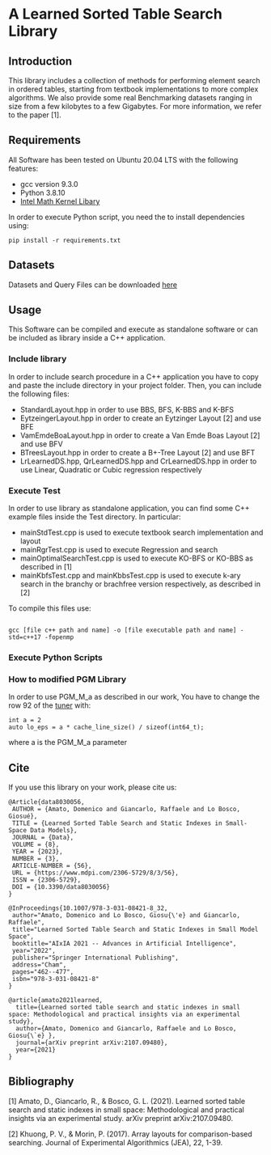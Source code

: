 # A Learned Sorted Table Search Library

## Introduction

This library includes a collection of methods for performing element search in ordered tables, starting from textbook implementations to more complex algorithms. We also provide some real Benchmarking datasets ranging in size from a few kilobytes to a few Gigabytes.
For more information, we refer to the paper [1].

## Requirements

All Software has been tested on Ubuntu 20.04 LTS with the following features:

- gcc version 9.3.0
- Python 3.8.10
- [Intel Math Kernel Libary](https://software.intel.com/content/www/us/en/develop/tools/oneapi/components/onemkl.html)

In order to execute Python script, you need the to install dependencies using:

`pip install -r requirements.txt`

## Datasets

Datasets and Query Files can be downloaded [here](https://osf.io/mtx83/?view_only=0bbd6b56bb674b828ec3ce9fde380f96)

## Usage

This Software can be compiled and execute as standalone software or can be included as library inside a C++ application.

### Include library

In order to include search procedure in a C++ application you have to copy and paste the include directory in your project folder.
Then, you can include the following files:

- StandardLayout.hpp in order to use BBS, BFS, K-BBS and K-BFS
- EytzeingerLayout.hpp in order to create an Eytzinger Layout [2] and use BFE
- VamEmdeBoaLayout.hpp in order to create a Van Emde Boas Layout [2] and use BFV
- BTreesLayout.hpp in order to create a B+-Tree Layout [2] and use BFT
- LrLearnedDS.hpp, QrLearnedDS.hpp and CrLearnedDS.hpp in order to use Linear, Quadratic or Cubic regression respectively

### Execute Test

In order to use library as standalone application, you can find some C++ example files inside the Test directory. In particular:

- mainStdTest.cpp is used to execute textbook search implementation and layout
- mainRgrTest.cpp is used to execute Regression and search
- mainOptimalSearchTest.cpp is used to execute KO-BFS or KO-BBS as described in [1]
- mainKbfsTest.cpp and mainKbbsTest.cpp is used to execute k-ary search in the branchy or brachfree version respectively, as described in [2]

To compile this files use:

```

gcc [file c++ path and name] -o [file executable path and name] -std=c++17 -fopenmp

```


### Execute Python Scripts

### How to modified PGM Library

In order to use PGM_M_a as described in our work, You have to change the row 92 of the [tuner](https://github.com/gvinciguerra/PGM-index/blob/master/tuner/tuner.cpp) with:

```
int a = 2
auto lo_eps = a * cache_line_size() / sizeof(int64_t);

```

where a is the PGM_M_a parameter

## Cite

If you use this library on your work, please cite us:

```
@Article{data8030056,
 AUTHOR = {Amato, Domenico and Giancarlo, Raffaele and Lo Bosco, Giosué},
 TITLE = {Learned Sorted Table Search and Static Indexes in Small-Space Data Models},
 JOURNAL = {Data},
 VOLUME = {8},
 YEAR = {2023},
 NUMBER = {3},
 ARTICLE-NUMBER = {56},
 URL = {https://www.mdpi.com/2306-5729/8/3/56},
 ISSN = {2306-5729},
 DOI = {10.3390/data8030056}
}

@InProceedings{10.1007/978-3-031-08421-8_32,
 author="Amato, Domenico and Lo Bosco, Giosu{\'e} and Giancarlo, Raffaele",
 title="Learned Sorted Table Search and Static Indexes in Small Model Space",
 booktitle="AIxIA 2021 -- Advances in Artificial Intelligence",
 year="2022",
 publisher="Springer International Publishing",
 address="Cham",
 pages="462--477",
 isbn="978-3-031-08421-8"
}

@article{amato2021learned,
  title={Learned sorted table search and static indexes in small space: Methodological and practical insights via an experimental study},
  author={Amato, Domenico and Giancarlo, Raffaele and Lo Bosco, Giosu{\`e} },
  journal={arXiv preprint arXiv:2107.09480},
  year={2021}
}

```

## Bibliography

[1] Amato, D., Giancarlo, R., & Bosco, G. L. (2021). Learned sorted table search and static indexes in small space: Methodological and practical insights via an experimental study. arXiv preprint arXiv:2107.09480.

[2] Khuong, P. V., & Morin, P. (2017). Array layouts for comparison-based searching. Journal of Experimental Algorithmics (JEA), 22, 1-39.



